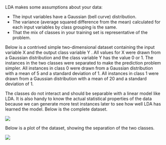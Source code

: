 LDA makes some assumptions about your data:
- The input variables have a Gaussian (bell curve) distribution.
- The variance (average squared difference from the mean) calculated for each input variables
by class grouping is the same.
- That the mix of classes in your training set is representative of the problem.

Below is a contrived simple two-dimensional dataset containing the input variable X and the
output class variable Y . All values for X were drawn from a Gaussian distribution and the class
variable Y has the value 0 or 1. The instances in the two classes were separated to make the
prediction problem simpler. All instances in class 0 were drawn from a Gaussian distribution
with a mean of 5 and a standard deviation of 1. All instances in class 1 were drawn from a
Gaussian distribution with a mean of 20 and a standard deviation of 1.

The classes do not interact and should be separable with a linear model like LDA. It is also
handy to know the actual statistical properties of the data because we can generate more test
instances later to see how well LDA has learned the model. Below is the complete dataset.

![](https://github.com/fenago/katacoda-scenarios/raw/master/master-machine-learning-algorithms/master-machine-learning-algorithms-06/steps/11/1.JPG)

Below is a plot of the dataset, showing the separation of the two classes.

![](https://github.com/fenago/katacoda-scenarios/raw/master/master-machine-learning-algorithms/master-machine-learning-algorithms-06/steps/11/2.JPG)
